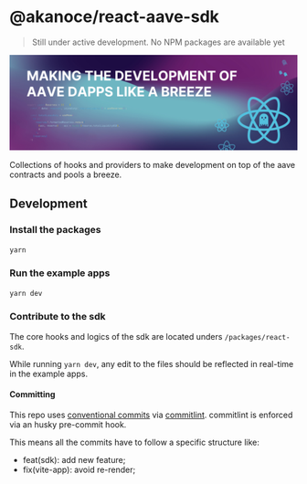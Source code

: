 # @akanoce/react-aave-sdk

> Still under active development. No NPM packages are available yet

![banner](./assets/banner.jpg)

Collections of hooks and providers to make development on top of the aave contracts and pools a breeze.

## Development

### Install the packages

`yarn`

### Run the example apps

`yarn dev`

### Contribute to the sdk

The core hooks and logics of the sdk are located unders `/packages/react-sdk`.

While running `yarn dev`, any edit to the files should be reflected in real-time in the example apps.

#### Committing

This repo uses [conventional commits](https://www.conventionalcommits.org/en/v1.0.0/) via [commitlint](https://github.com/conventional-changelog/commitlint). commitlint is enforced via an husky pre-commit hook.

This means all the commits have to follow a specific structure like:

- feat(sdk): add new feature;
- fix(vite-app): avoid re-render;

